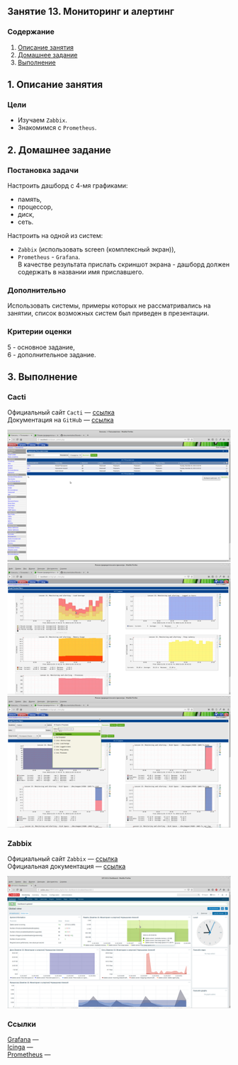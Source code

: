 ## Занятие 13. Мониторинг и алертинг
### Содержание
1. [Описание занятия](#description)  
2. [Домашнее задание](#homework)  
3. [Выполнение](#exec)  

## 1. Описание занятия <a name="description"></a>
### Цели
- Изучаем `Zabbix`.
- Знакомимся с `Prometheus`.  

## 2. Домашнее задание  <a name="homework"></a>
### Постановка задачи
Настроить дашборд с 4-мя графиками:  
- память,  
- процессор,  
- диск,  
- сеть.

Настроить на одной из систем:  
- `Zabbix` (использовать screen (комплексный экран)),  
- `Prometheus` - `Grafana`.  
В качестве результата прислать скриншот экрана - дашборд должен содержать в названии имя приславшего.  

### Дополнительно
Использовать системы, примеры которых не рассматривались на занятии, список возможных систем был приведен в презентации.  

### Критерии оценки  
5 - основное задание,  
6 - дополнительное задание.  


## 3. Выполнение <a name="exec"></a>  
### Cacti
Официальный сайт `Cacti` — [ссылка](https://www.cacti.net/)  
Документация на `GitHub` — [ссылка](https://github.com/cacti/documentation)

![Настройка пользователей](screenshots/Cacti-01.png "Настройка пользователей")​
![Графики](screenshots/Cacti-02.png "Графики")​
![Графики](screenshots/Cacti-03.png "Графики")​


### Zabbix
Официальный сайт `Zabbix` — [ссылка](https://www.zabbix.com/ru/)  
Официальная документация — [ссылка](https://www.zabbix.com/documentation/current/ru/manual)  

![Zabbix Dashboard](screenshots/Zabbix-02.png "Zabbix Dashboard")​




### Ссылки

[Grafana](https://grafana.com/) —  
[Icinga](https://icinga.com/products/user-experience/) —  
[Prometheus](https://prometheus.io/) —  

